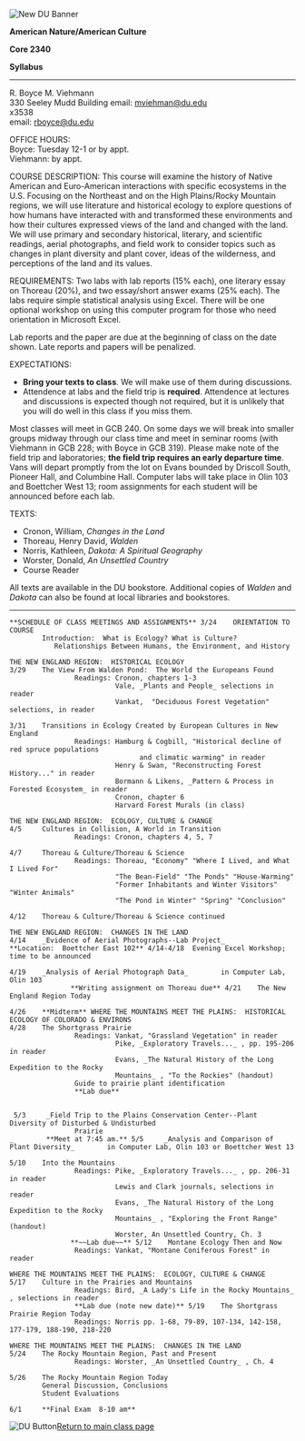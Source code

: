 ![New DU Banner](dunew.gif)

**American Nature/American Culture**

**Core 2340**

**Syllabus**

* * *

R. Boyce                            M. Viehmann  
330 Seeley Mudd Building          email:
[mviehman@du.edu](mailto:mviehman@du.edu)  
x3538  
email: [rboyce@du.edu](mailto:rboyce@du.edu)

OFFICE HOURS:  
Boyce: Tuesday 12-1 or by appt.  
Viehmann: by appt.

COURSE DESCRIPTION: This course will examine the history of Native American
and Euro-American interactions with specific ecosystems in the U.S. Focusing
on the Northeast and on the High Plains/Rocky Mountain regions, we will use
literature and historical ecology to explore questions of how humans have
interacted with and transformed these environments and how their cultures
expressed views of the land and changed with the land. We will use primary and
secondary historical, literary, and scientific readings, aerial photographs,
and field work to consider topics such as changes in plant diversity and plant
cover, ideas of the wilderness, and perceptions of the land and its values.

REQUIREMENTS: Two labs with lab reports (15% each), one literary essay on
Thoreau (20%), and two essay/short answer exams (25% each). The labs require
simple statistical analysis using Excel. There will be one optional workshop
on using this computer program for those who need orientation in Microsoft
Excel.

Lab reports and the paper are due at the beginning of class on the date shown.
Late reports and papers will be penalized.

EXPECTATIONS:

  * **Bring your texts to class**. We will make use of them during discussions. 
  * Attendence at labs and the field trip is **required**. Attendence at lectures and discussions is expected though not required, but it is unlikely that you will do well in this class if you miss them.

Most classes will meet in GCB 240. On some days we will break into smaller
groups midway through our class time and meet in seminar rooms (with Viehmann
in GCB 228; with Boyce in GCB 319). Please make note of the field trip and
laboratories; **the field trip requires an early departure time**. Vans will
depart promptly from the lot on Evans bounded by Driscoll South, Pioneer Hall,
and Columbine Hall. Computer labs will take place in Olin 103 and Boettcher
West 13; room assignments for each student will be announced before each lab.

TEXTS:

  * Cronon, William, _Changes in the Land_
  * Thoreau, Henry David, _Walden_
  * Norris, Kathleen, _Dakota: A Spiritual Geography_
  * Worster, Donald, _An Unsettled Country_
  * Course Reader

All texts are available in the DU bookstore. Additional copies of _Walden_ and
_Dakota_ can also be found at local libraries and bookstores.

* * *
    
    
    **SCHEDULE OF CLASS MEETINGS AND ASSIGNMENTS** 3/24    ORIENTATION TO COURSE
            Introduction:  What is Ecology? What is Culture?
               Relationships Between Humans, the Environment, and History
    
    THE NEW ENGLAND REGION:  HISTORICAL ECOLOGY
    3/29    The View From Walden Pond:  The World the Europeans Found
                    Readings: Cronon, chapters 1-3
                              Vale, _Plants and People_ selections in reader
                              Vankat,  "Deciduous Forest Vegetation" selections, in reader
    
    3/31    Transitions in Ecology Created by European Cultures in New England
                    Readings: Hamburg & Cogbill, "Historical decline of red spruce populations
                                    and climatic warming" in reader
                              Henry & Swan, "Reconstructing Forest History..." in reader
                              Bormann & Likens, _Pattern & Process in Forested Ecosystem_ in reader
                              Cronon, chapter 6
                              Harvard Forest Murals (in class)
    
    THE NEW ENGLAND REGION:  ECOLOGY, CULTURE & CHANGE
    4/5     Cultures in Collision, A World in Transition
                    Readings: Cronon, chapters 4, 5, 7
    
    4/7     Thoreau & Culture/Thoreau & Science
                    Readings: Thoreau, "Economy" "Where I Lived, and What I Lived For"
                              "The Bean-Field" "The Ponds" "House-Warming"
                              "Former Inhabitants and Winter Visitors" "Winter Animals"
                              "The Pond in Winter" "Spring" "Conclusion"
    
    4/12    Thoreau & Culture/Thoreau & Science continued
    
    THE NEW ENGLAND REGION:  CHANGES IN THE LAND
    4/14    _Evidence of Aerial Photographs--Lab Project_        **Location:  Boettcher East 102** 4/14-4/18  Evening Excel Workshop; time to be announced
    
    4/19    _Analysis of Aerial Photograph Data_        in Computer Lab, Olin 103
                   **Writing assignment on Thoreau due** 4/21    The New England Region Today
    
    4/26    **Midterm** WHERE THE MOUNTAINS MEET THE PLAINS:  HISTORICAL ECOLOGY OF COLORADO & ENVIRONS
    4/28    The Shortgrass Prairie
                    Readings: Vankat, "Grassland Vegetation" in reader
                              Pike, _Exploratory Travels..._ , pp. 195-206 in reader
                              Evans, _The Natural History of the Long Expedition to the Rocky
                              Mountains_ , "To the Rockies" (handout)
                    Guide to prairie plant identification
                    **Lab due**
    
    
     5/3     _Field Trip to the Plains Conservation Center--Plant Diversity of Disturbed & Undisturbed
                    Prairie
    _        **Meet at 7:45 am.** 5/5     _Analysis and Comparison of Plant Diversity_        in Computer Lab, Olin 103 or Boettcher West 13
    
    5/10    Into the Mountains
                    Readings: Pike, _Exploratory Travels..._ , pp. 206-31 in reader
                              Lewis and Clark journals, selections in reader
                              Evans, _The Natural History of the Long Expedition to the Rocky
                              Mountains_ , "Exploring the Front Range" (handout)
                              Worster, An Unsettled Country, Ch. 3
                   **~~Lab due~~** 5/12    Montane Ecology Then and Now
                    Readings: Vankat, "Montane Coniferous Forest" in reader
    
    WHERE THE MOUNTAINS MEET THE PLAINS:  ECOLOGY, CULTURE & CHANGE
    5/17    Culture in the Prairies and Mountains
                    Readings: Bird, _A Lady's Life in the Rocky Mountains_ , selections in reader
                    **Lab due (note new date)** 5/19    The Shortgrass Prairie Region Today 
                    Readings: Norris pp. 1-68, 79-89, 107-134, 142-158, 177-179, 188-190, 218-220
    
    WHERE THE MOUNTAINS MEET THE PLAINS:  CHANGES IN THE LAND
    5/24    The Rocky Mountain Region, Past and Present
                    Readings: Worster, _An Unsettled Country_ , Ch. 4
    
    5/26    The Rocky Mountain Region Today 
            General Discussion, Conclusions
            Student Evaluations
    
    6/1     **Final Exam  8-10 am**

![DU Button](http://www.du.edu/clipart/dubutton.jpg)[Return to main class
page](http://www.du.edu/~rboyce/anac.html)

